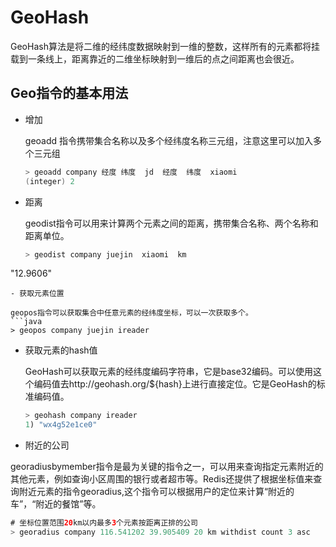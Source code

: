 # GeoHash
GeoHash算法是将二维的经纬度数据映射到一维的整数，这样所有的元素都将挂载到一条线上，距离靠近的二维坐标映射到一维后的点之间距离也会很近。

## Geo指令的基本用法
- 增加

  geoadd 指令携带集合名称以及多个经纬度名称三元组，注意这里可以加入多个三元组
  ```java
  > geoadd company 经度 纬度  jd  经度  纬度  xiaomi
  (integer) 2
  ```
  
- 距离
  
  geodist指令可以用来计算两个元素之间的距离，携带集合名称、两个名称和距离单位。
  ```java
  > geodist company juejin  xiaomi  km
 "12.9606"
  ```
- 获取元素位置
  
  geopos指令可以获取集合中任意元素的经纬度坐标，可以一次获取多个。
  ```java
  > geopos company juejin ireader
  ```

- 获取元素的hash值
  
  GeoHash可以获取元素的经纬度编码字符串，它是base32编码。可以使用这个编码值去http://geohash.org/${hash}上进行直接定位。它是GeoHash的标准编码值。
  ```java
  > geohash company ireader
  1) "wx4g52e1ce0"
  ```
  
- 附近的公司

georadiusbymember指令是最为关键的指令之一，可以用来查询指定元素附近的其他元素，例如查询小区周围的银行或者超市等。Redis还提供了根据坐标值来查询附近元素的指令georadius,这个指令可以根据用户的定位来计算“附近的车”，“附近的餐馆”等。
```java
# 坐标位置范围20km以内最多3个元素按距离正排的公司
> georadius company 116.541202 39.905409 20 km withdist count 3 asc
```

  
